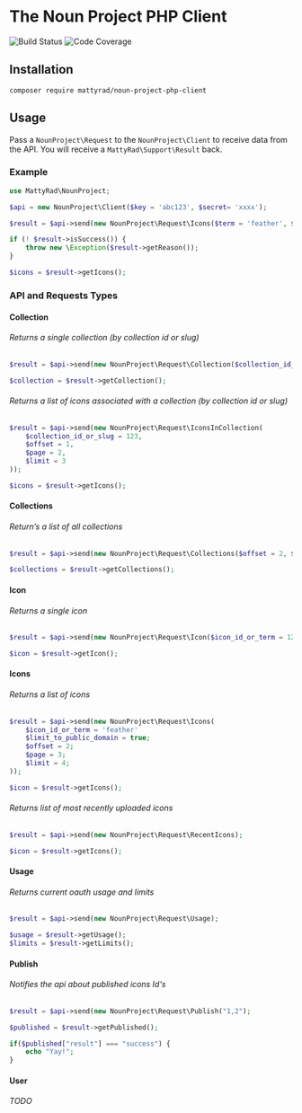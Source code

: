 # The Noun Project PHP Client

![Build Status](https://api.travis-ci.org/MattyRad/noun-project-php-client.png?branch=master) ![Code Coverage](https://img.shields.io/codecov/c/github/mattyrad/noun-project-php-client.svg)

## Installation

`composer require mattyrad/noun-project-php-client`

## Usage

Pass a `NounProject\Request` to the `NounProject\Client` to receive data from the API. You will receive a `MattyRad\Support\Result` back.

### Example

```php
use MattyRad\NounProject;

$api = new NounProject\Client($key = 'abc123', $secret= 'xxxx');

$result = $api->send(new NounProject\Request\Icons($term = 'feather', $public_domain = true));

if (! $result->isSuccess()) {
    throw new \Exception($result->getReason());
}

$icons = $result->getIcons();
```

### API and Requests Types

#### Collection

###### Returns a single collection (by collection id or slug)

```php
$result = $api->send(new NounProject\Request\Collection($collection_id_or_slug = 123));

$collection = $result->getCollection();
```

###### Returns a list of icons associated with a collection (by collection id or slug)

```php
$result = $api->send(new NounProject\Request\IconsInCollection(
    $collection_id_or_slug = 123,
    $offset = 1,
    $page = 2,
    $limit = 3
));

$icons = $result->getIcons();
```

#### Collections

###### Return’s a list of all collections

```php
$result = $api->send(new NounProject\Request\Collections($offset = 2, $page = 3, $limit = 1000));

$collections = $result->getCollections();
```

#### Icon

###### Returns a single icon

```php
$result = $api->send(new NounProject\Request\Icon($icon_id_or_term = 123));

$icon = $result->getIcon();
```

#### Icons

###### Returns a list of icons

```php
$result = $api->send(new NounProject\Request\Icons(
    $icon_id_or_term = 'feather'
    $limit_to_public_domain = true;
    $offset = 2;
    $page = 3;
    $limit = 4;
));

$icon = $result->getIcons();
```

###### Returns list of most recently uploaded icons

```php
$result = $api->send(new NounProject\Request\RecentIcons);

$icon = $result->getIcons();
```

#### Usage

###### Returns current oauth usage and limits

```php
$result = $api->send(new NounProject\Request\Usage);

$usage = $result->getUsage();
$limits = $result->getLimits();
```

#### Publish

###### Notifies the api about published icons Id's

```php
$result = $api->send(new NounProject\Request\Publish("1,2");

$published = $result->getPublished();

if($published["result"] === "success") {
    echo "Yay!";
}
```

#### User

###### TODO
